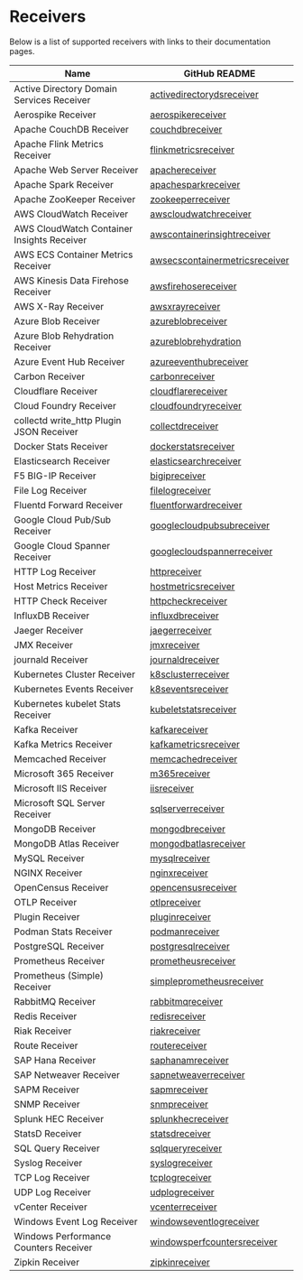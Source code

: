 # Receivers

Below is a list of supported receivers with links to their documentation pages.

| Name                                       | GitHub README                                                                                                                                                      |
| ------------------------------------------ | ------------------------------------------------------------------------------------------------------------------------------------------------------------------ |
| Active Directory Domain Services Receiver  | [activedirectorydsreceiver](https://github.com/open-telemetry/opentelemetry-collector-contrib/blob/v0.90.1/receiver/activedirectorydsreceiver/README.md)           |
| Aerospike Receiver                         | [aerospikereceiver](https://github.com/open-telemetry/opentelemetry-collector-contrib/blob/v0.90.1/receiver/aerospikereceiver/README.md)                           |
| Apache CouchDB Receiver                    | [couchdbreceiver](https://github.com/open-telemetry/opentelemetry-collector-contrib/blob/v0.90.1/receiver/couchdbreceiver/README.md)                               |
| Apache Flink Metrics Receiver              | [flinkmetricsreceiver](https://github.com/open-telemetry/opentelemetry-collector-contrib/blob/v0.90.1/receiver/flinkmetricsreceiver/README.md)                     |
| Apache Web Server Receiver                 | [apachereceiver](https://github.com/open-telemetry/opentelemetry-collector-contrib/blob/v0.90.1/receiver/apachereceiver/README.md)                                 |
| Apache Spark Receiver                      | [apachesparkreceiver](https://github.com/open-telemetry/opentelemetry-collector-contrib/blob/v0.90.1/receiver/apachesparkreceiver/README.md)                       |
| Apache ZooKeeper Receiver                  | [zookeeperreceiver](https://github.com/open-telemetry/opentelemetry-collector-contrib/blob/v0.90.1/receiver/zookeeperreceiver/README.md)                           |
| AWS CloudWatch Receiver                    | [awscloudwatchreceiver](https://github.com/open-telemetry/opentelemetry-collector-contrib/blob/v0.90.1/receiver/awscloudwatchreceiver/README.md)                   |
| AWS CloudWatch Container Insights Receiver | [awscontainerinsightreceiver](https://github.com/open-telemetry/opentelemetry-collector-contrib/blob/v0.90.1/receiver/awscontainerinsightreceiver/README.md)       |
| AWS ECS Container Metrics Receiver         | [awsecscontainermetricsreceiver](https://github.com/open-telemetry/opentelemetry-collector-contrib/blob/v0.90.1/receiver/awsecscontainermetricsreceiver/README.md) |
| AWS Kinesis Data Firehose Receiver         | [awsfirehosereceiver](https://github.com/open-telemetry/opentelemetry-collector-contrib/blob/v0.90.1/receiver/awsfirehosereceiver/README.md)                       |
| AWS X-Ray Receiver                         | [awsxrayreceiver](https://github.com/open-telemetry/opentelemetry-collector-contrib/blob/v0.90.1/receiver/awsxrayreceiver/README.md)                               |
| Azure Blob Receiver                        | [azureblobreceiver](https://github.com/open-telemetry/opentelemetry-collector-contrib/blob/v0.90.1/receiver/azureblobreceiver/README.md)                           |
| Azure Blob Rehydration Receiver            | [azureblobrehydration](../receiver/azureblobrehydrationreceiver/README.md)                                                                                         |
| Azure Event Hub Receiver                   | [azureeventhubreceiver](https://github.com/open-telemetry/opentelemetry-collector-contrib/blob/v0.90.1/receiver/azureeventhubreceiver/README.md)                   |
| Carbon Receiver                            | [carbonreceiver](https://github.com/open-telemetry/opentelemetry-collector-contrib/blob/v0.90.1/receiver/carbonreceiver/README.md)                                 |
| Cloudflare Receiver                        | [cloudflarereceiver](https://github.com/open-telemetry/opentelemetry-collector-contrib/blob/v0.90.1/receiver/cloudflarereceiver/README.md)                         |
| Cloud Foundry Receiver                     | [cloudfoundryreceiver](https://github.com/open-telemetry/opentelemetry-collector-contrib/blob/v0.90.1/receiver/cloudfoundryreceiver/README.md)                     |
| collectd write_http Plugin JSON Receiver   | [collectdreceiver](https://github.com/open-telemetry/opentelemetry-collector-contrib/blob/v0.90.1/receiver/collectdreceiver/README.md)                             |
| Docker Stats Receiver                      | [dockerstatsreceiver](https://github.com/open-telemetry/opentelemetry-collector-contrib/blob/v0.90.1/receiver/dockerstatsreceiver/README.md)                       |
| Elasticsearch Receiver                     | [elasticsearchreceiver](https://github.com/open-telemetry/opentelemetry-collector-contrib/blob/v0.90.1/receiver/elasticsearchreceiver/README.md)                   |
| F5 BIG-IP Receiver                         | [bigipreceiver](https://github.com/open-telemetry/opentelemetry-collector-contrib/blob/v0.90.1/receiver/bigipreceiver/README.md)                                   |
| File Log Receiver                          | [filelogreceiver](https://github.com/open-telemetry/opentelemetry-collector-contrib/blob/v0.90.1/receiver/filelogreceiver/README.md)                               |
| Fluentd Forward Receiver                   | [fluentforwardreceiver](https://github.com/open-telemetry/opentelemetry-collector-contrib/blob/v0.90.1/receiver/fluentforwardreceiver/README.md)                   |
| Google Cloud Pub/Sub Receiver              | [googlecloudpubsubreceiver](https://github.com/open-telemetry/opentelemetry-collector-contrib/blob/v0.90.1/receiver/googlecloudpubsubreceiver/README.md)           |
| Google Cloud Spanner Receiver              | [googlecloudspannerreceiver](https://github.com/open-telemetry/opentelemetry-collector-contrib/blob/v0.90.1/receiver/googlecloudspannerreceiver/README.md)         |
| HTTP Log Receiver                          | [httpreceiver](../receiver/httpreceiver/README.md)                                                                                                                 |
| Host Metrics Receiver                      | [hostmetricsreceiver](https://github.com/open-telemetry/opentelemetry-collector-contrib/blob/v0.90.1/receiver/hostmetricsreceiver/README.md)                       |
| HTTP Check Receiver                        | [httpcheckreceiver](https://github.com/open-telemetry/opentelemetry-collector-contrib/blob/v0.90.1/receiver/httpcheckreceiver/README.md)                           |
| InfluxDB Receiver                          | [influxdbreceiver](https://github.com/open-telemetry/opentelemetry-collector-contrib/blob/v0.90.1/receiver/influxdbreceiver/README.md)                             |
| Jaeger Receiver                            | [jaegerreceiver](https://github.com/open-telemetry/opentelemetry-collector-contrib/blob/v0.90.1/receiver/jaegerreceiver/README.md)                                 |
| JMX Receiver                               | [jmxreceiver](https://github.com/open-telemetry/opentelemetry-collector-contrib/blob/v0.90.1/receiver/jmxreceiver/README.md)                                       |
| journald Receiver                          | [journaldreceiver](https://github.com/open-telemetry/opentelemetry-collector-contrib/blob/v0.90.1/receiver/journaldreceiver/README.md)                             |
| Kubernetes Cluster Receiver                | [k8sclusterreceiver](https://github.com/open-telemetry/opentelemetry-collector-contrib/blob/v0.90.1/receiver/k8sclusterreceiver/README.md)                         |
| Kubernetes Events Receiver                 | [k8seventsreceiver](https://github.com/open-telemetry/opentelemetry-collector-contrib/blob/v0.90.1/receiver/k8seventsreceiver/README.md)                           |
| Kubernetes kubelet Stats Receiver          | [kubeletstatsreceiver](https://github.com/open-telemetry/opentelemetry-collector-contrib/blob/v0.90.1/receiver/kubeletstatsreceiver/README.md)                     |
| Kafka Receiver                             | [kafkareceiver](https://github.com/open-telemetry/opentelemetry-collector-contrib/blob/v0.90.1/receiver/kafkareceiver/README.md)                                   |
| Kafka Metrics Receiver                     | [kafkametricsreceiver](https://github.com/open-telemetry/opentelemetry-collector-contrib/blob/v0.90.1/receiver/kafkametricsreceiver/README.md)                     |
| Memcached Receiver                         | [memcachedreceiver](https://github.com/open-telemetry/opentelemetry-collector-contrib/blob/v0.90.1/receiver/memcachedreceiver/README.md)                           |
| Microsoft 365 Receiver                     | [m365receiver](../receiver/m365receiver/README.md)                                                                                                                 |
| Microsoft IIS Receiver                     | [iisreceiver](https://github.com/open-telemetry/opentelemetry-collector-contrib/blob/v0.90.1/receiver/iisreceiver/README.md)                                       |
| Microsoft SQL Server Receiver              | [sqlserverreceiver](https://github.com/open-telemetry/opentelemetry-collector-contrib/blob/v0.90.1/receiver/sqlserverreceiver/README.md)                           |
| MongoDB Receiver                           | [mongodbreceiver](https://github.com/open-telemetry/opentelemetry-collector-contrib/blob/v0.90.1/receiver/mongodbreceiver/README.md)                               |
| MongoDB Atlas Receiver                     | [mongodbatlasreceiver](https://github.com/open-telemetry/opentelemetry-collector-contrib/blob/v0.90.1/receiver/mongodbatlasreceiver/README.md)                     |
| MySQL Receiver                             | [mysqlreceiver](https://github.com/open-telemetry/opentelemetry-collector-contrib/blob/v0.90.1/receiver/mysqlreceiver/README.md)                                   |
| NGINX Receiver                             | [nginxreceiver](https://github.com/open-telemetry/opentelemetry-collector-contrib/blob/v0.90.1/receiver/nginxreceiver/README.md)                                   |
| OpenCensus Receiver                        | [opencensusreceiver](https://github.com/open-telemetry/opentelemetry-collector-contrib/blob/v0.90.1/receiver/opencensusreceiver/README.md)                         |
| OTLP Receiver                              | [otlpreceiver](https://github.com/open-telemetry/opentelemetry-collector/blob/v0.90.1/receiver/otlpreceiver/README.md)                                             |
| Plugin Receiver                            | [pluginreceiver](../receiver/pluginreceiver/README.md)                                                                                                             |
| Podman Stats Receiver                      | [podmanreceiver](https://github.com/open-telemetry/opentelemetry-collector-contrib/blob/v0.90.1/receiver/podmanreceiver/README.md)                                 |
| PostgreSQL Receiver                        | [postgresqlreceiver](https://github.com/open-telemetry/opentelemetry-collector-contrib/blob/v0.90.1/receiver/postgresqlreceiver/README.md)                         |
| Prometheus Receiver                        | [prometheusreceiver](https://github.com/open-telemetry/opentelemetry-collector-contrib/blob/v0.90.1/receiver/prometheusreceiver/README.md)                         |
| Prometheus (Simple) Receiver               | [simpleprometheusreceiver](https://github.com/open-telemetry/opentelemetry-collector-contrib/blob/v0.90.1/receiver/simpleprometheusreceiver/README.md)             |
| RabbitMQ Receiver                          | [rabbitmqreceiver](https://github.com/open-telemetry/opentelemetry-collector-contrib/blob/v0.90.1/receiver/rabbitmqreceiver/README.md)                             |
| Redis Receiver                             | [redisreceiver](https://github.com/open-telemetry/opentelemetry-collector-contrib/blob/v0.90.1/receiver/redisreceiver/README.md)                                   |
| Riak Receiver                              | [riakreceiver](https://github.com/open-telemetry/opentelemetry-collector-contrib/blob/v0.90.1/receiver/riakreceiver/README.md)                                     |
| Route Receiver                             | [routereceiver](../receiver/routereceiver/README.md)                                                                                                               |
| SAP Hana Receiver                          | [saphanamreceiver](https://github.com/open-telemetry/opentelemetry-collector-contrib/blob/v0.90.1/receiver/saphanareceiver)                                        |
| SAP Netweaver Receiver                     | [sapnetweaverreceiver](../receiver/sapnetweaverreceiver/README.md)                                                                                                 |
| SAPM Receiver                              | [sapmreceiver](https://github.com/open-telemetry/opentelemetry-collector-contrib/blob/v0.90.1/receiver/sapmreceiver/README.md)                                     |
| SNMP Receiver                              | [snmpreceiver](https://github.com/open-telemetry/opentelemetry-collector-contrib/blob/v0.90.1/receiver/snmpreceiver/README.md)                                     |
| Splunk HEC Receiver                        | [splunkhecreceiver](https://github.com/open-telemetry/opentelemetry-collector-contrib/blob/v0.90.1/receiver/splunkhecreceiver/README.md)                           |
| StatsD Receiver                            | [statsdreceiver](https://github.com/open-telemetry/opentelemetry-collector-contrib/blob/v0.90.1/receiver/statsdreceiver/README.md)                                 |
| SQL Query Receiver                         | [sqlqueryreceiver](https://github.com/open-telemetry/opentelemetry-collector-contrib/blob/v0.90.1/receiver/sqlqueryreceiver/README.md)                             |
| Syslog Receiver                            | [syslogreceiver](https://github.com/open-telemetry/opentelemetry-collector-contrib/blob/v0.90.1/receiver/syslogreceiver/README.md)                                 |
| TCP Log Receiver                           | [tcplogreceiver](https://github.com/open-telemetry/opentelemetry-collector-contrib/blob/v0.90.1/receiver/tcplogreceiver/README.md)                                 |
| UDP Log Receiver                           | [udplogreceiver](https://github.com/open-telemetry/opentelemetry-collector-contrib/blob/v0.90.1/receiver/udplogreceiver/README.md)                                 |
| vCenter Receiver                           | [vcenterreceiver](https://github.com/open-telemetry/opentelemetry-collector-contrib/blob/v0.90.1/receiver/vcenterreceiver/README.md)                               |
| Windows Event Log Receiver                 | [windowseventlogreceiver](https://github.com/open-telemetry/opentelemetry-collector-contrib/blob/v0.90.1/receiver/windowseventlogreceiver/README.md)               |
| Windows Performance Counters Receiver      | [windowsperfcountersreceiver](https://github.com/open-telemetry/opentelemetry-collector-contrib/blob/v0.90.1/receiver/windowsperfcountersreceiver/README.md)       |
| Zipkin Receiver                            | [zipkinreceiver](https://github.com/open-telemetry/opentelemetry-collector-contrib/blob/v0.90.1/receiver/zipkinreceiver/README.md)                                 |
